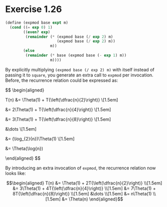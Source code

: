 # Exercise 1.26

```scm
(define (expmod base expt m)
  (cond ((= exp 0) 1)
        ((even? exp)
         (remainder (* (expmod base (/ exp 2) m)
                       (expmod base (/ exp 2) m))
                    m))
        (else
         (remainder (* base (expmod base (- exp 1) m))
                    m))))
```

By explicitly multiplying `(expmod base (/ exp 2) m)` with itself instead of passing it to `square`, you generate an
extra call to `expmod` per invocation. Before, the recurrence relation could be expressed as:

$$
\begin{aligned}

T(n) &= \Theta(1) + T{\left(\dfrac{n}{2}\right)} \\[1.5em]

&= 2\Theta(1) + T{\left(\dfrac{n}{4}\right)} \\[1.5em]

&= 3\Theta(1) + T{\left(\dfrac{n}{8}\right)} \\[1.5em]

&\dots \\[1.5em]

&= (\log_{2}{n})\Theta(1) \\[1.5em]

&= \Theta(\log{n})

\end{aligned}
$$

By introducing an extra invocation of `expmod`, the recurrence relation now looks like:

```math
\begin{aligned}

T(n) &= \Theta(1) + 2T{\left(\dfrac{n}{2}\right)} \\[1.5em]

&= 3\Theta(1) + 4T{\left(\dfrac{n}{4}\right)} \\[1.5em]

&= 7\Theta(1) + 8T{\left(\dfrac{n}{8}\right)} \\[1.5em]

&\dots \\[1.5em]

&= n\Theta(1) \\[1.5em]

&= \Theta(n)

\end{aligned}
```
